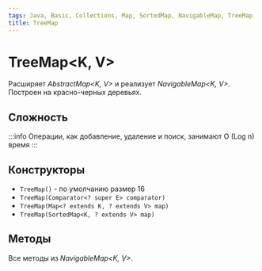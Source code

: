 ```yaml
---
tags: Java, Basic, Collections, Map, SortedMap, NavigableMap, TreeMap
title: TreeMap
---
```

# TreeMap\<K, V>
Расширяет *AbstractMap\<K, V>* и реализует *NavigableMap\<K, V>*.
Построен на красно-черных деревьях.
## Сложность
:::info
Операции, как добавление, удаление и поиск, занимают O (Log n) время
:::

## Конструкторы
* `TreeMap()` - по умолчанию размер 16
* `TreeMap(Comparator<? super E> comparator)`
* `TreeMap(Map<? extends K, ? extends V> map)`
* `TreeMap(SortedMap<K, ? extends V> map)`

## Методы

Все методы из *NavigableMap\<K, V>*.
